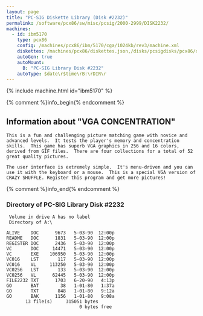 ```yaml
---
layout: page
title: "PC-SIG Diskette Library (Disk #2232)"
permalink: /software/pcx86/sw/misc/pcsig/2000-2999/DISK2232/
machines:
  - id: ibm5170
    type: pcx86
    config: /machines/pcx86/ibm/5170/cga/1024kb/rev3/machine.xml
    diskettes: /machines/pcx86/diskettes.json,/disks/pcsigdisks/pcx86/diskettes.json
    autoGen: true
    autoMount:
      B: "PC-SIG Library Disk #2232"
    autoType: $date\r$time\rB:\rDIR\r
---
```


{% include machine.html id="ibm5170" %}

{% comment %}info_begin{% endcomment %}

## Information about "VGA CONCENTRATION"

    This is a fun and challenging picture matching game with novice and
    advanced levels.  It tests the player's memory and concentration
    skills.  This game has superb VGA graphics in 256 and 16 colors,
    derived from GIF files.  There are four collections for a total of 52
    great quality pictures.
    
    The user interface is extremely simple.  It's menu-driven and you can
    use it with the keyboard or a mouse.  This is a special VGA version of
    CRAZY SHUFFLE. Register this program and get more pictures!
{% comment %}info_end{% endcomment %}


### Directory of PC-SIG Library Disk #2232

     Volume in drive A has no label
     Directory of A:\

    ALIVE    DOC      9673   5-03-90  12:00p
    README   DOC      1831   5-03-90  12:00p
    REGISTER DOC      2436   5-03-90  12:00p
    VC       DOC     14471   5-03-90  12:00p
    VC       EXE    106950   5-03-90  12:00p
    VC016    LST       117   5-03-90  12:00p
    VC016    VL     113250   5-03-90  12:00p
    VC0256   LST       133   5-03-90  12:00p
    VC0256   VL      62445   5-03-90  12:00p
    FILE2232 TXT      1703   6-20-90   4:13p
    GO       BAT        38   1-01-80   1:37a
    GO       TXT       848   1-01-80   9:12a
    GO       BAK      1156   1-01-80   9:08a
           13 file(s)     315051 bytes
                               0 bytes free
